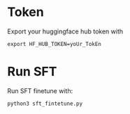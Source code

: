 # Token
Export your huggingface hub token with 
```
export HF_HUB_TOKEN=yoUr_TokEn
```

# Run SFT 
Run SFT finetune with:
```
python3 sft_fintetune.py
```